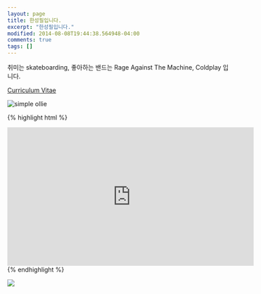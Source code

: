```yaml
---
layout: page
title: 한성필입니다.
excerpt: "한성필입니다."
modified: 2014-08-08T19:44:38.564948-04:00
comments: true
tags: []
---
```


취미는 skateboarding, 좋아하는 밴드는 Rage Against The Machine, Coldplay 입니다.

<a markdown="0" href="{{ site.url }}/CV" class="btn">Curriculum Vitae</a>

![simple ollie](http://tinyurl.com/hyt8pnx)

{% highlight html %}
<iframe width="560" height="315" src="http://www.youtube.com/embed/PWf4WUoMXwg" frameborder="0"> </iframe>
{% endhighlight %}

![](https://lh3.googleusercontent.com/MkcmRW4dsDmBHdBfMF4AZScJiAncnU3XnQyjSXPhZXqfwihM_NFLFoh202Ffooovsbu1l1WqRJ6yG-paG7mhzac2IpecnBODwEwXFhwfQ8w2A3TycwfkyMKpVpimXS2bUCnceMSGT_1LE1IVMDt3OwA7WLYMefQ_oLd2Wsbbrvb0fUKPym8h0UPLlX39TSuUV7TmXpCiZhCF7d82i6U4VKejz_dGkeopo-sTLhCPKykYSQm-KZArmhQyfNIkX_N4dcFV0UCf9vpY6emIdoe2cdxWBH1uvqb1bCWE17KInTxReuKfT2sS_bI0JDXgqef2y2cp1LfHVtjjChS0PQqmpFb0FsK7PsBKn2rYoYgTXlU88VyEC9jDwkbxKH9x4QbEWUvBgL82SxBCt5q9bEDYj9y2sLZrwK5leyEnHPLlsOroMdyJ8twSWSqG72UcSPZN0xrlMp0L-QZTby9aSO9Ce1lGcphKQv6ReU85WgSEQhERL7LVgiIQVZeyzlpUXa5yD5NUGL1VSR2sH0OaSBqXqF5AuwfAkaEHm0h3pe-WhEwEq3EKBvDNN6Rc51lRyFJSlpA1Iykr1Oqau2z_3ahEtNZ-YS3aiEUU2I19DzL8IXT30dWwHA=w693-h927-no)

